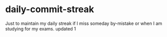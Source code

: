 # daily-commit-streak
Just to maintain my daily streak if I miss someday by-mistake or when I am studying for my exams.
updated 1